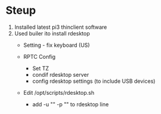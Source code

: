 #

# Steup

1. Installed latest pi3 thinclient software
1. Used builer ito install rdesktop
   - Setting - fix keyboard (US)
   - RPTC Config
      - Set TZ
      - condif rdesktop server
      - config rdesktop settings (to include USB devices)

   - Edit /opt/scripts/rdesktop.sh
      - add -u "" -p "" to rdesktop line
